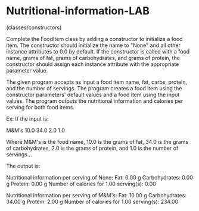 # Nutritional-information-LAB
(classes/constructors)

Complete the FoodItem class by adding a constructor to initialize a food item. The constructor should initialize the name to "None" and all other instance attributes to 0.0 by default. If the constructor is called with a food name, grams of fat, grams of carbohydrates, and grams of protein, the constructor should assign each instance attribute with the appropriate parameter value.

The given program accepts as input a food item name, fat, carbs, protein, and the number of servings. The program creates a food item using the constructor parameters' default values and a food item using the input values. The program outputs the nutritional information and calories per serving for both food items.

Ex: If the input is:

M&M's
10.0
34.0
2.0
1.0

Where M&M's is the food name, 10.0 is the grams of fat, 34.0 is the grams of carbohydrates, 2.0 is the grams of protein, and 1.0 is the number of servings...


The output is:

Nutritional information per serving of None:
   Fat: 0.00 g
   Carbohydrates: 0.00 g
   Protein: 0.00 g
Number of calories for 1.00 serving(s): 0.00

Nutritional information per serving of M&M's:
   Fat: 10.00 g
   Carbohydrates: 34.00 g
   Protein: 2.00 g
Number of calories for 1.00 serving(s): 234.00
